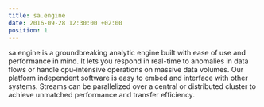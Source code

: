 ```yaml
---
title: sa.engine
date: 2016-09-28 12:30:00 +02:00
position: 1
---
```


sa.engine is a groundbreaking analytic engine built with ease of use and performance in mind. It lets you respond in real-time to anomalies in data flows or handle cpu-intensive operations on massive data volumes. Our platform independent software is easy to embed and interface with other systems. Streams can be parallelized over a central or distributed cluster to achieve unmatched performance and transfer efficiency.